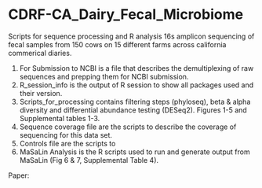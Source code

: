 # CDRF-CA_Dairy_Fecal_Microbiome
Scripts for sequence processing and R analysis 
16s amplicon sequencing of fecal samples from 150 cows on 15 different farms across california commerical diaries.  

1. For Submission to NCBI is a file that describes the demultiplexing of raw sequences and prepping them for NCBI submission.
2. R_session_info is the output of R session to show all packages used and their version.
3. Scripts_for_processing contains filtering steps (phyloseq), beta & alpha diversity and differential abundance testing (DESeq2). Figures 1-5 and Supplemental tables 1-3.
4. Sequence coverage file are the scripts to describe the coverage of sequencing for this data set.
5. Controls file are the scripts to  
6. MaSaLin Analysis is the R scripts used to run and generate output from MaSaLin (Fig 6 & 7, Supplemental Table 4).

Paper:
